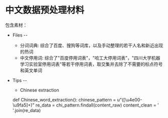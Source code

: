 # 中文数据预处理材料
包含素材：
* Files --
	* 分词词典: 综合了百度、搜狗等词库，以及手动整理的若干人名和新近出现的热词
	* 中文停用词: 综合了"百度停用词表"，"哈工大停用词表"，"四川大学机器学习实验室停用词表"等若干停用词表，取交集并去除了不需要的标点符号和英文单词
* Tips --
	* Chinese extraction
	
	def Chinese_word_extraction():
		chinese_pattern = u"([\u4e00-\u9fa5]+)"
		re_data = chi_pattern.findall(content_raw)
		content_clean  = ' '.join(re_data)